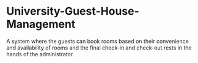 # University-Guest-House-Management
A system where the guests can book rooms based on their convenience and availability of rooms and the final check-in and check-out rests in the hands of the administrator.
